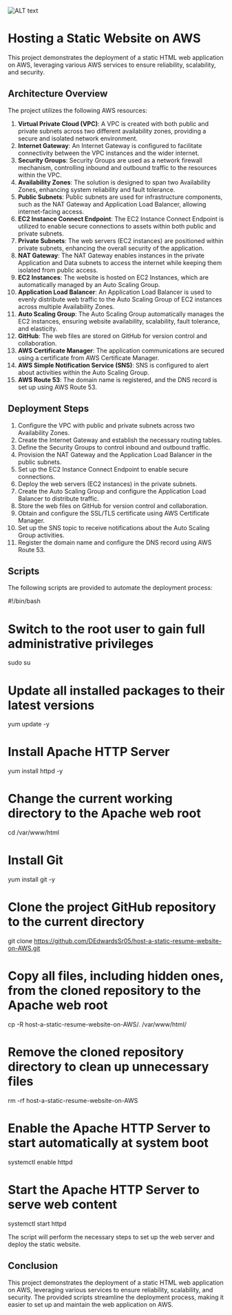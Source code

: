 ![ALT text](/Host_a_Static_Website_on_AWS.png)

# Hosting a Static Website on AWS

This project demonstrates the deployment of a static HTML web application on AWS, leveraging various AWS services to ensure reliability, scalability, and security.

## Architecture Overview

The project utilizes the following AWS resources:

1. **Virtual Private Cloud (VPC)**: A VPC is created with both public and private subnets across two different availability zones, providing a secure and isolated network environment.
2. **Internet Gateway**: An Internet Gateway is configured to facilitate connectivity between the VPC instances and the wider internet.
3. **Security Groups**: Security Groups are used as a network firewall mechanism, controlling inbound and outbound traffic to the resources within the VPC.
4. **Availability Zones**: The solution is designed to span two Availability Zones, enhancing system reliability and fault tolerance.
5. **Public Subnets**: Public subnets are used for infrastructure components, such as the NAT Gateway and Application Load Balancer, allowing internet-facing access.
6. **EC2 Instance Connect Endpoint**: The EC2 Instance Connect Endpoint is utilized to enable secure connections to assets within both public and private subnets.
7. **Private Subnets**: The web servers (EC2 instances) are positioned within private subnets, enhancing the overall security of the application.
8. **NAT Gateway**: The NAT Gateway enables instances in the private Application and Data subnets to access the internet while keeping them isolated from public access.
9. **EC2 Instances**: The website is hosted on EC2 Instances, which are automatically managed by an Auto Scaling Group.
10. **Application Load Balancer**: An Application Load Balancer is used to evenly distribute web traffic to the Auto Scaling Group of EC2 instances across multiple Availability Zones.
11. **Auto Scaling Group**: The Auto Scaling Group automatically manages the EC2 instances, ensuring website availability, scalability, fault tolerance, and elasticity.
12. **GitHub**: The web files are stored on GitHub for version control and collaboration.
13. **AWS Certificate Manager**: The application communications are secured using a certificate from AWS Certificate Manager.
14. **AWS Simple Notification Service (SNS)**: SNS is configured to alert about activities within the Auto Scaling Group.
15. **AWS Route 53**: The domain name is registered, and the DNS record is set up using AWS Route 53.

## Deployment Steps

1. Configure the VPC with public and private subnets across two Availability Zones.
2. Create the Internet Gateway and establish the necessary routing tables.
3. Define the Security Groups to control inbound and outbound traffic.
4. Provision the NAT Gateway and the Application Load Balancer in the public subnets.
5. Set up the EC2 Instance Connect Endpoint to enable secure connections.
6. Deploy the web servers (EC2 instances) in the private subnets.
7. Create the Auto Scaling Group and configure the Application Load Balancer to distribute traffic.
8. Store the web files on GitHub for version control and collaboration.
9. Obtain and configure the SSL/TLS certificate using AWS Certificate Manager.
10. Set up the SNS topic to receive notifications about the Auto Scaling Group activities.
11. Register the domain name and configure the DNS record using AWS Route 53.

## Scripts

The following scripts are provided to automate the deployment process:

#!/bin/bash

# Switch to the root user to gain full administrative privileges
sudo su

# Update all installed packages to their latest versions
yum update -y

# Install Apache HTTP Server
yum install httpd -y

# Change the current working directory to the Apache web root
cd /var/www/html

# Install Git
yum install git -y

# Clone the project GitHub repository to the current directory
git clone https://github.com/DEdwardsSr05/host-a-static-resume-website-on-AWS.git

# Copy all files, including hidden ones, from the cloned repository to the Apache web root
cp -R host-a-static-resume-website-on-AWS/. /var/www/html/

# Remove the cloned repository directory to clean up unnecessary files
rm -rf host-a-static-resume-website-on-AWS

# Enable the Apache HTTP Server to start automatically at system boot
systemctl enable httpd 

# Start the Apache HTTP Server to serve web content
systemctl start httpd


The script will perform the necessary steps to set up the web server and deploy the static website.

## Conclusion

This project demonstrates the deployment of a static HTML web application on AWS, leveraging various services to ensure reliability, scalability, and security. The provided scripts streamline the deployment process, making it easier to set up and maintain the web application on AWS.
